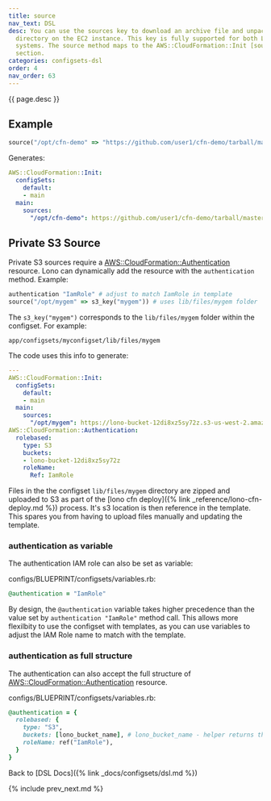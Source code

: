 ```yaml
---
title: source
nav_text: DSL
desc: You can use the sources key to download an archive file and unpack it in a target
  directory on the EC2 instance. This key is fully supported for both Linux and Windows
  systems. The source method maps to the AWS::CloudFormation::Init [sources](https://docs.aws.amazon.com/AWSCloudFormation/latest/UserGuide/aws-resource-init.html#aws-resource-init-sources)
  section.
categories: configsets-dsl
order: 4
nav_order: 63
---
```


{{ page.desc }}

## Example

```ruby
source("/opt/cfn-demo" => "https://github.com/user1/cfn-demo/tarball/master")
```

Generates:

```yaml
AWS::CloudFormation::Init:
  configSets:
    default:
    - main
  main:
    sources:
      "/opt/cfn-demo": https://github.com/user1/cfn-demo/tarball/master
```

## Private S3 Source

Private S3 sources require a [AWS::CloudFormation::Authentication](https://docs.aws.amazon.com/AWSCloudFormation/latest/UserGuide/aws-resource-authentication.html) resource. Lono can dynamically add the resource with the `authentication` method. Example:

```ruby
authentication "IamRole" # adjust to match IamRole in template
source("/opt/mygem" => s3_key("mygem")) # uses lib/files/mygem folder
```

The `s3_key("mygem")` corresponds to the `lib/files/mygem` folder within the configset. For example:

    app/configsets/myconfigset/lib/files/mygem

The code uses this info to generate:

```yaml
---
AWS::CloudFormation::Init:
  configSets:
    default:
    - main
  main:
    sources:
      "/opt/mygem": https://lono-bucket-12di8xz5sy72z.s3-us-west-2.amazonaws.com/development/output/BLUEPRINT/configsets/mygem/files/mygem-file-a328be46.zip
AWS::CloudFormation::Authentication:
  rolebased:
    type: S3
    buckets:
    - lono-bucket-12di8xz5sy72z
    roleName:
      Ref: IamRole
```

Files in the the configset `lib/files/mygem` directory are zipped and uploaded to S3 as part of the [lono cfn deploy]({% link _reference/lono-cfn-deploy.md %}) process. It's s3 location is then reference in the template. This spares you from having to upload files manually and updating the template.

### authentication as variable

The authentication IAM role can also be set as variable:

configs/BLUEPRINT/configsets/variables.rb:

```ruby
@authentication = "IamRole"
```

By design, the `@authentication` variable takes higher precedence than the value set by `authentication "IamRole"` method call. This allows more flexilbity to use the configset with templates, as you can use variables to adjust the IAM Role name to match with the template.

### authentication as full structure

The authentication can also accept the full structure of [AWS::CloudFormation::Authentication](https://docs.aws.amazon.com/AWSCloudFormation/latest/UserGuide/aws-resource-authentication.html) resource.

configs/BLUEPRINT/configsets/variables.rb:

```ruby
@authentication = {
  rolebased: {
    type: "S3",
    buckets: [lono_bucket_name], # lono_bucket_name - helper returns the lono s3 bucket where files are uploaded
    roleName: ref("IamRole"),
  }
}
```

Back to [DSL Docs]({% link _docs/configsets/dsl.md %})

{% include prev_next.md %}
